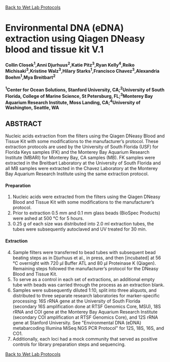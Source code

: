 [Back to Wet Lab Protocols](MBARI_wet_lab.md)

# Environmental DNA (eDNA) extraction using Qiagen DNeasy blood and tissue kit V.1

#### Collin Closek<sup>1</sup>,Anni Djurhuus<sup>2</sup>,Katie Pitz<sup>3</sup>,Ryan Kelly<sup>4</sup>,Reiko Michisaki<sup>3</sup>,Kristine Walz<sup>3</sup>,Hilary Starks<sup>1</sup>,Francisco Chavez<sup>3</sup>,Alexandria Boehm<sup>1</sup>,Mya Breitbart<sup>2</sup>
#### <sup>1</sup>Center for Ocean Solutions, Stanford University, CA;<sup>2</sup>University of South Florida, College of Marine Science, St Petersburg, FL;<sup>3</sup>Monterey Bay Aquarium Research Institute, Moss Landing, CA;<sup>4</sup>University of Washington, Seattle, WA


## ABSTRACT
Nucleic acids extraction from the filters using the Qiagen DNeasy Blood and Tissue Kit with some modifications to the manufacturer’s protocol. These extraction protocols are used by the University of South Florida (USF) for Florida Keys samples (FK) and the Monterey Bay Aquarium Research Institute (MBARI) for Monterey Bay, CA samples (MB). FK samples were extracted in the Breitbart Laboratory at the University of South Florida and all MB samples were extracted in the Chavez Laboratory at the Monterey Bay Aquarium Research Institute using the same extraction protocol.

#### Preparation
1. Nucleic acids were extracted from the filters using the Qiagen DNeasy Blood and Tissue Kit with some modifications to the manufacturer’s protocol.
2. Prior to extraction 0.5 mm and 0.1 mm glass beads (BioSpec Products) were ashed at 500 °C for 5 hours.
3. 0.25 g of each size was distributed into 2.0 ml extraction tubes, the tubes were subsequently autoclaved and UV treated for 30 min.

#### Extraction
4. Sample filters were transferred to bead tubes with subsequent bead beating steps as in Djurhuus et al., in press, and then [incubated] at 56 °C overnight with 720 μl Buffer ATL and 80 μl Proteinase K (Qiagen). Remaining steps followed the manufacturer’s protocol for the DNeasy Blood and Tissue Kit.
5. To serve as a control in each set of extractions, an additional empty tube with beads was carried through the process as an extraction blank.
6. Samples were subsequently diluted 1:10, split into three aliquots, and distributed to three separate research laboratories for marker-specific processing: 16S rRNA gene at the University of South Florida (secondary 16S amplification done at RTSF Genomics Core, MSU), 18S rRNA and COI gene at the Monterey Bay Aquarium Research Institute (secondary COI amplification at RTSF Genomics Core), and 12S rRNA gene at Stanford University. See "Environmental DNA (eDNA) metabarcoding Illumina MiSeq NGS PCR Protocol" for 12S, 18S, 16S, and CO1.
7. Additionally, each loci had a mock community that served as positive controls for library preparation steps and sequencing.

[Back to Wet Lab Protocols](MBARI_wet_lab.md)

